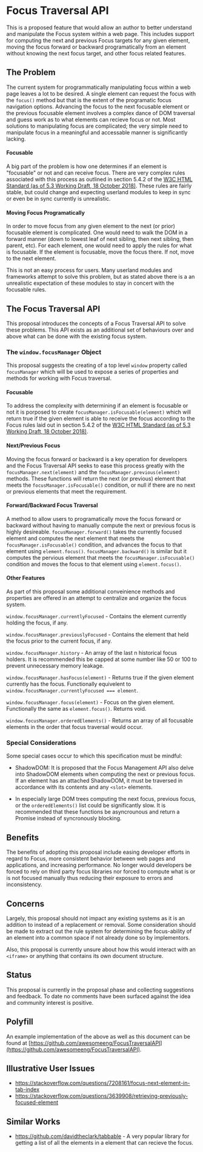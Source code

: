 # Focus Traversal API

This is a proposed feature that would allow an author to better understand and manipulate the Focus system within a web page.  This includes support for computing the next and previous Focus targets for any given element, moving the focus forward or backward programatically from an element without knowing the next focus target, and other focus related features.

## The Problem

The current system for programmatically manipulating focus within a web page leaves a lot to be desired. A single element can request the focus with the `focus()` method but that is the extent of the programatic focus navigation options.  Advancing the focus to the next focusable element or the previous focusable element involves a complex dance of DOM traversal and guess work as to what elements can recieve focus or not.  Most solutions to manipulating focus are complicated; the very simple need to manipulate focus in a meaningful and accessable manner is significantly lacking.

#### Focusable

A big part of the problem is how one determines if an element is "focusable" or not and can receive focus.  There are very complex rules associated with this process as outlined in section 5.4.2 of the [W3C HTML Standard (as of 5.3 Working Draft, 18 October 2018)](https://www.w3.org/TR/2018/WD-html53-20181018/editing.html#data-model). These rules are fairly stable, but could change and expecting userland modules to keep in sync or even be in sync currently is unrealistic.

#### Moving Focus Programatically

In order to move focus from any given element to the next (or prior) focusable element is complicated. One would need to walk the DOM in a forward manner (down to lowest leaf of next sibling, then next sibling, then parent, etc). For each element, one would need to apply the rules for what is focusable.  If the element is focusable, move the focus there.  If not, move to the next element.

This is not an easy process for users.  Many userland modules and frameworks attempt to solve this problem, but as stated above there is a an unrealistic expectation of these modules to stay in concert with the focusable rules.

## The Focus Traversal API

This proposal introduces the concepts of a Focus Traversal API to solve these problems. This API exists as an additional set of behaviours over and above what can be done with the existing focus system.

### The `window.focusManager` Object

This proposal suggests the creating of a top level `window` property called `focusManager` which will be used to expose a series of properties and methods for working with Focus traversal.

#### Focusable

To address the complexity with determining if an element is focusable or not it is porposed to create `focusManager.isFocusable(element)` which will return true if the given element is able to receive the focus according to the Focus rules laid out in section 5.4.2 of the [W3C HTML Standard (as of 5.3 Working Draft, 18 October 2018)](https://www.w3.org/TR/2018/WD-html53-20181018/editing.html#data-model).

#### Next/Previous Focus

Moving the focus forward or backward is a key operation for developers and the Focus Traversal API seeks to ease this process greatly with the `focusManager.next(element)` and the `focusManager.previous(element)` methods.  These functions will return the next (or previous) element that meets the `focusManager.isFocusable()` condition, or null if there are no next or previous elements that meet the requirement.

#### Forward/Backward Focus Traversal

A method to allow users to programatically move the focus forward or backward without having to manually compute the next or previous focus is highly desireable. `focusManager.forward()` takes the currently focused element and computes the next element that meets the `focusManager.isFocusable()` condition, and advances the focus to that element using `element.focus()`. `focusManager.backward()` is similar but it computes the pervious element that meets the `focusManager.isFocusable()` condition and moves the focus to that element using `element.focus()`.

#### Other Features

As part of this proposal some additional conveinience methods and properties are offered in an attempt to centralize and organize the focus system.

`window.focusManager.currentlyFocused` - Contains the element currently holding the focus, if any.

`window.focusManager.previouslyFocused` - Contains the element that held the focus prior to the current focus, if any.

`window.focusManager.history` - An array of the last n historical focus holders. It is recommended this be capped at some number like 50 or 100 to prevent unnecessary memory leakage.

`window.focusManager.hasFocus(element)` - Returns true if the given element currently has the focus.  Functionally equivelent to `window.focusManager.currentlyFocused === element`.

`window.focusManager.focus(element)` - Focus on the given element. Functionally the same as `element.focus()`. Returns void.

`window.focusManager.orderedElements()` - Returns an array of all focusable elements in the order that focus traversal would occur.

### Special Considerations

Some special cases occur to which this specification must be mindful:

 - ShadowDOM: It is proposed that the Focus Management API also delve into ShadowDOM elements when computing the next or previous focus. If an element has an attached ShadowDOM, it must be traversed in accordance with its contents and any `<slot>` elements.

 - In especially large DOM trees computing the next focus, previous focus, or the `orderedElements()` list could be significantly slow.  It is recommended that these functions be asyncrounous and return a Promise instead of syncronously blocking.

## Benefits

The benefits of adopting this proposal include easing developer efforts in regard to Focus, more consistent behavior between web pages and applications, and increasing performance.  No longer would developers be forced to rely on third party focus libraries nor forced to compute what is or is not focused manually thus reducing their exposure to errors and inconsistency.

## Concerns

Largely, this proposal should not impact any existing systems as it is an addition to instead of a replacement or removal.  Some consideration should be made to extract out the rule system for determining the focus-ability of an element into a common space if not already done so by implementors.

Also, this proposal is currently unsure about how this would interact with an `<iframe>` or anything that contains its own document structure.

## Status

This proposal is currently in the proposal phase and collecting suggestions and feedback.  To date no comments have been surfaced against the idea and community interest is positive.

## Polyfill

An example implementation of the above as well as this document can be found at [https://github.com/awesomeeng/FocusTraversalAPI](https://github.com/awesomeeng/FocusTraversalAPI).

## Illustrative User Issues

 - https://stackoverflow.com/questions/7208161/focus-next-element-in-tab-index
 - https://stackoverflow.com/questions/3639908/retrieving-previously-focused-element

## Similar Works

 - https://github.com/davidtheclark/tabbable - A very popular library for getting a list of all the elements in a element that can recieve the focus.
